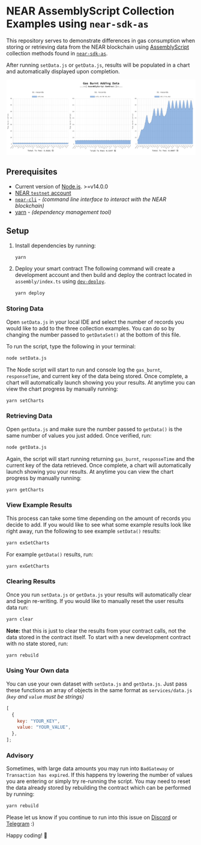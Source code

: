 # NEAR AssemblyScript Collection Examples using `near-sdk-as`

This repository serves to demonstrate differences in gas consumption when storing or retrieving data from the NEAR blockchain using [AssemblyScript](https://www.assemblyscript.org/) collection methods found in [`near-sdk-as`](https://github.com/near/near-sdk-as).

After running `setData.js` or `getData.js`, results will be populated in a chart and automatically displayed upon completion.

![example chart screenshot](assets/set-data-example-chart.png)

## Prerequisites

- Current version of [Node.js](https://nodejs.org/). >=v14.0.0
- [NEAR `testnet` account](https://wallet.testnet.near.org/)
- [`near-cli`](https://docs.near.org/docs/development/near-cli#setup) - _(command line interface to interact with the NEAR blockchain)_
- [yarn](https://classic.yarnpkg.com/en/docs/install) - _(dependency management tool)_

## Setup

1. Install dependencies by running:

   ```bash
   yarn
   ```

2. Deploy your smart contract
   The following command will create a development account and then build and deploy the contract located in `assembly/index.ts` using [`dev-deploy`](https://docs.near.org/docs/development/near-cli#near-dev-deploy).
  
   ```bash
   yarn deploy
   ```

### Storing Data

Open `setData.js` in your local IDE and select the number of records you would like to add to the three collection examples. You can do so by changing the number passed to `getDataSet()` at the bottom of this file.

To run the script, type the following in your terminal:

```bash
node setData.js
```

The Node script will start to run and console log the `gas_burnt`, `responseTime`, and current key of the data being stored. Once complete, a chart will automatically launch showing you your results. At anytime you can view the chart progress by manually running:

```bash
yarn setCharts
```

### Retrieving Data

Open `getData.js` and make sure the number passed to `getData()` is the same number of values you just added. Once verified, run:

```bash
node getData.js
```

Again, the script will start running returning `gas_burnt`, `responseTime` and the current key of the data retrieved. Once complete, a chart will automatically launch showing you your results. At anytime you can view the chart progress by manually running:

```bash
yarn getCharts
```

### View Example Results

This process can take some time depending on the amount of records you decide to add. If you would like to see what some example results look like right away, run the following to see example `setData()` results:

```bash
yarn exSetCharts
```

For example `getData()` results, run:

```bash
yarn exGetCharts
```

### Clearing Results

Once you run `setData.js` or `getData.js` your results will automatically clear and begin re-writing. If you would like to manually reset the user results data run:

```bash
yarn clear
```

**Note:** that this is just to clear the results from your contract calls, not the data stored in the contract itself. To start with a new development contract with no state stored, run:

```bash
yarn rebuild
```

### Using Your Own data

You can use your own dataset with `setData.js` and `getData.js`. Just pass these functions an array of objects in the same format as `services/data.js` _(`key` and `value` must be strings)_

```js
[
  {
    key: "YOUR_KEY",
    value: "YOUR_VALUE",
  },
];
```

### Advisory

Sometimes, with large data amounts you may run into `BadGateway` or `Transaction has expired`. If this happens try lowering the number of values you are entering or simply try re-running the script. You may need to reset the data already stored by rebuilding the contract which can be performed by running:

```bash
yarn rebuild
```

Please let us know if you continue to run into this issue on [Discord](http://near.chat) or [Telegram](https://t.me/cryptonear) :)

Happy coding! 🚀
